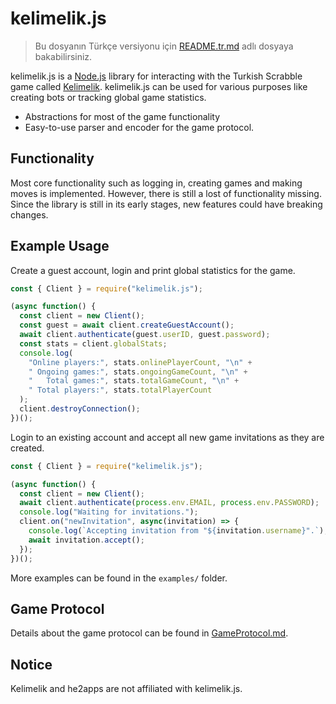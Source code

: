 # kelimelik.js

> Bu dosyanın Türkçe versiyonu için [README.tr.md](README.tr.md) adlı dosyaya bakabilirsiniz.

kelimelik.js is a [Node.js](https://nodejs.org/) library for interacting with the Turkish Scrabble game called [Kelimelik](https://he2apps.com/kelimelik.html). kelimelik.js can be used for various purposes like creating bots or tracking global game statistics.
- Abstractions for most of the game functionality
- Easy-to-use parser and encoder for the game protocol.

## Functionality

Most core functionality such as logging in, creating games and making moves is implemented. However, there is still a lost of functionality missing. Since the library is still in its early stages, new features could have breaking changes.

## Example Usage

Create a guest account, login and print global statistics for the game.

```js
const { Client } = require("kelimelik.js");

(async function() {
  const client = new Client();
  const guest = await client.createGuestAccount();
  await client.authenticate(guest.userID, guest.password);
  const stats = client.globalStats;
  console.log(
    "Online players:", stats.onlinePlayerCount, "\n" +
    " Ongoing games:", stats.ongoingGameCount, "\n" +
    "   Total games:", stats.totalGameCount, "\n" +
    " Total players:", stats.totalPlayerCount
  );
  client.destroyConnection();
})();
```

Login to an existing account and accept all new game invitations as they are created.

```js
const { Client } = require("kelimelik.js");

(async function() {
  const client = new Client();
  await client.authenticate(process.env.EMAIL, process.env.PASSWORD);
  console.log("Waiting for invitations.");
  client.on("newInvitation", async(invitation) => {
    console.log(`Accepting invitation from "${invitation.username}".`);
    await invitation.accept();
  });
})();
```

More examples can be found in the `examples/` folder.

## Game Protocol

Details about the game protocol can be found in [GameProtocol.md](GameProtocol.md).

## Notice

Kelimelik and he2apps are not affiliated with kelimelik.js.